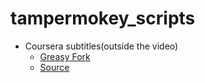 # tampermokey_scripts

- Coursera subtitles(outside the video)
  - [Greasy Fork](https://greasyfork.org/en/scripts/383424-coursera-subtitles-outside-the-video)
  - [Source](./coursera_subtitles.ts)
